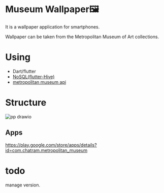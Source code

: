 # Museum Wallpaper🖼️
It is a wallpaper application for smartphones. 

Wallpaper can be taken from the Metropolitan Museum of Art collections.

# Using
- Dart/flutter
- [NoSQL(flutter-Hive)](https://pub.dev/packages/hive)
- [metropolitan museum api](https://metmuseum.github.io/)

# Structure
![pp drawio](https://user-images.githubusercontent.com/75968942/185765734-4deb05ff-0c6a-4283-87fd-c2ec9b5a5696.png)

## Apps
https://play.google.com/store/apps/details?id=com.chatram.metropolitan_museum

# todo
manage version.
